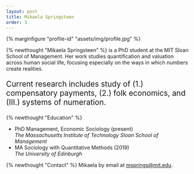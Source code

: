 ```yaml
---
layout: post
title: Mikaela Springsteen
order: 3
---
```


{% marginfigure "profile-id" "assets/img/profile.jpg" %}

{% newthought "Mikaela Springsteen" %} is a PhD student at the MIT Sloan School of Management. Her work studies quantification and valuation across human social life, focusing especially on the ways in which numbers create realities.

<p style="font-size: 1.3rem;">Current research includes study of (1.) compensatory payments, (2.) folk economics, and (III.) systems of numeration.</p>

{% newthought "Education" %}
- PhD Management, Economic Sociology (present) <br>
*The Massachusetts Institute of Technology Sloan School of Management*
- MA Sociology with Quantitative Methods (2019) <br>
*The University of Edinburgh*

{% newthought "Contact" %} Mikaela by email at <a href="mailto:msprings@mit.edu">msprings@mit.edu</a>.
